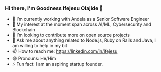 ### Hi there, I'm Goodness Ifejesu Olajide 👋

- 🔭 I’m currently working with Andela as a Senior Software Engineer
- 🌱 My interest at the moment span across AI/ML, Cybersecurity and Blockchain
- 👯 I’m looking to contribute more on open source projects
- 💬 Ask me about anything related to Node.js, Ruby on Rails and Java, I am willing to help in my bit
- 📫 How to reach me: https://linkedin.com/in/ifejesu
- 😄 Pronouns: He/Him
- ⚡ Fun fact: I am an aspiring startup founder.
